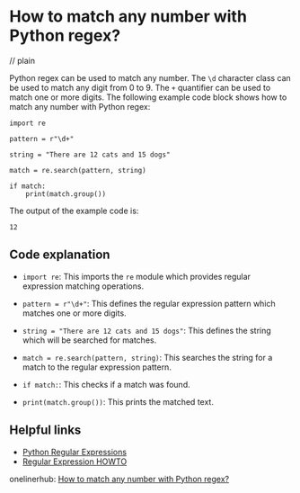 # How to match any number with Python regex?
// plain

Python regex can be used to match any number. The `\d` character class can be used to match any digit from 0 to 9. The `+` quantifier can be used to match one or more digits. The following example code block shows how to match any number with Python regex:

```
import re

pattern = r"\d+"

string = "There are 12 cats and 15 dogs"

match = re.search(pattern, string)

if match:
    print(match.group())
```

The output of the example code is:

```
12
```

## Code explanation


- `import re`: This imports the `re` module which provides regular expression matching operations.

- `pattern = r"\d+"`: This defines the regular expression pattern which matches one or more digits.

- `string = "There are 12 cats and 15 dogs"`: This defines the string which will be searched for matches.

- `match = re.search(pattern, string)`: This searches the string for a match to the regular expression pattern.

- `if match:`: This checks if a match was found.

- `print(match.group())`: This prints the matched text.

## Helpful links

- [Python Regular Expressions](https://docs.python.org/3/library/re.html)
- [Regular Expression HOWTO](https://docs.python.org/3/howto/regex.html)

onelinerhub: [How to match any number with Python regex?](https://onelinerhub.com/python-regex/how-to-match-any-number-with-python-regex)